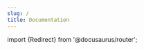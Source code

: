 ```yaml
---
slug: /
title: Documentation
---
```


import {Redirect} from '@docusaurus/router';

<Redirect to="/unoplat-code-confluence/docs/quickstart/how-to-run" />